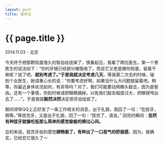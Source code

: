 ```yaml
---
layout: post
title: 拔牙记
---
```


{{ page.title }}
================

<p class="meta"> 2014.11.03 - 北京</p>

今天终于把那颗捣蛋很久的智齿给拔掉了，慎重起见，我看了两位医生。第一个男医生的说法如下：“你的牙根已经部分被吸收了，而且它又老是跟你捣蛋，留着干嘛呢？拔了吧，**就别考虑了。”于是我就决定考虑几天**。等我第二次去的时候，碰到个女医生，她语重心长的说：“你要考虑好啊，如果没什么大问题就留着吧。稍等，你最近身体状况如何，有异常吗？对了，我们可能要动用榔头敲击，因为是智齿。还有一个事情，你到时候请把眼睛摘掉，以免我们敲击幅度过大，把眼镜甩出去了……”。于是我就**毅然决然**决定把牙齿给拔了。       
    
期间领导QQ上正好发了一条工作相关的消息，出于礼貌，我回了一句：“在拔牙，稍等。”等拔完牙，又是出于礼貌，回了一句：“拔完了，请说。” 回完的瞬间：**忽然有种拔牙就像吃饭那么简单的感觉偷偷的拂过心间。**
      
总的来说，拔完牙齿的感觉**顺畅极了，有种出了一口恶气的舒服感**，因为，我确实，已经忍它很久了～ 
